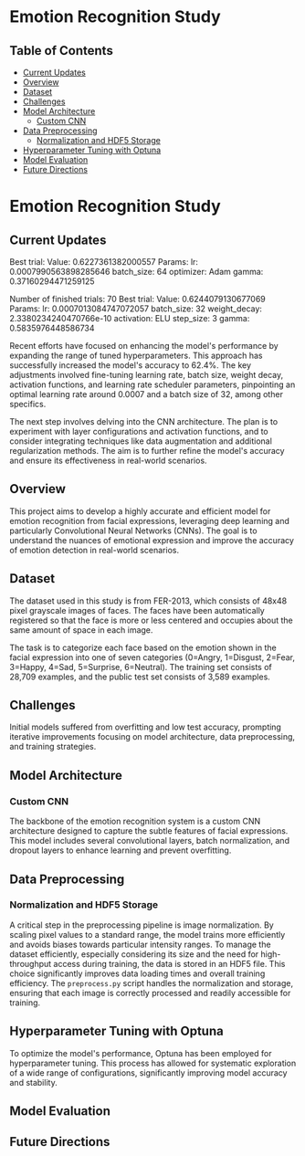 # Emotion Recognition Study

## Table of Contents
- [Current Updates](#current-updates)
- [Overview](#overview)
- [Dataset](#dataset)
- [Challenges](#challenges)
- [Model Architecture](#model-architecture)
  - [Custom CNN](#custom-cnn)
- [Data Preprocessing](#data-preprocessing)
  - [Normalization and HDF5 Storage](#normalization-and-hdf5-storage)
- [Hyperparameter Tuning with Optuna](#hyperparameter-tuning-with-optuna)
- [Model Evaluation](#model-evaluation)
- [Future Directions](#future-directions)

# Emotion Recognition Study

## Current Updates

Best trial:
  Value:  0.6227361382000557
  Params:
    lr: 0.0007990563898285646
    batch_size: 64
    optimizer: Adam
    gamma: 0.37160294471259125

Number of finished trials:  70
Best trial:
  Value:  0.6244079130677069
  Params:
    lr: 0.0007013084747072057
    batch_size: 32
    weight_decay: 2.3380234240470766e-10
    activation: ELU
    step_size: 3
    gamma: 0.5835976448586734

Recent efforts have focused on enhancing the model's performance by expanding the range of tuned hyperparameters. This approach has successfully increased the model's accuracy to 62.4%. The key adjustments involved fine-tuning learning rate, batch size, weight decay, activation functions, and learning rate scheduler parameters, pinpointing an optimal learning rate around 0.0007 and a batch size of 32, among other specifics.

The next step involves delving into the CNN architecture. The plan is to experiment with layer configurations and activation functions, and to consider integrating techniques like data augmentation and additional regularization methods. The aim is to further refine the model's accuracy and ensure its effectiveness in real-world scenarios.


## Overview

This project aims to develop a highly accurate and efficient model for emotion recognition from facial expressions, leveraging deep learning and particularly Convolutional Neural Networks (CNNs). The goal is to understand the nuances of emotional expression and improve the accuracy of emotion detection in real-world scenarios.

## Dataset

The dataset used in this study is from FER-2013, which consists of 48x48 pixel grayscale images of faces. The faces have been automatically registered so that the face is more or less centered and occupies about the same amount of space in each image.

The task is to categorize each face based on the emotion shown in the facial expression into one of seven categories (0=Angry, 1=Disgust, 2=Fear, 3=Happy, 4=Sad, 5=Surprise, 6=Neutral). The training set consists of 28,709 examples, and the public test set consists of 3,589 examples.

## Challenges

Initial models suffered from overfitting and low test accuracy, prompting iterative improvements focusing on model architecture, data preprocessing, and training strategies.

## Model Architecture

### Custom CNN

The backbone of the emotion recognition system is a custom CNN architecture designed to capture the subtle features of facial expressions. This model includes several convolutional layers, batch normalization, and dropout layers to enhance learning and prevent overfitting.

## Data Preprocessing

### Normalization and HDF5 Storage

A critical step in the preprocessing pipeline is image normalization. By scaling pixel values to a standard range, the model trains more efficiently and avoids biases towards particular intensity ranges. To manage the dataset efficiently, especially considering its size and the need for high-throughput access during training, the data is stored in an HDF5 file. This choice significantly improves data loading times and overall training efficiency. The `preprocess.py` script handles the normalization and storage, ensuring that each image is correctly processed and readily accessible for training.

## Hyperparameter Tuning with Optuna

To optimize the model's performance, Optuna has been employed for hyperparameter tuning. This process has allowed for systematic exploration of a wide range of configurations, significantly improving model accuracy and stability.

## Model Evaluation


## Future Directions

